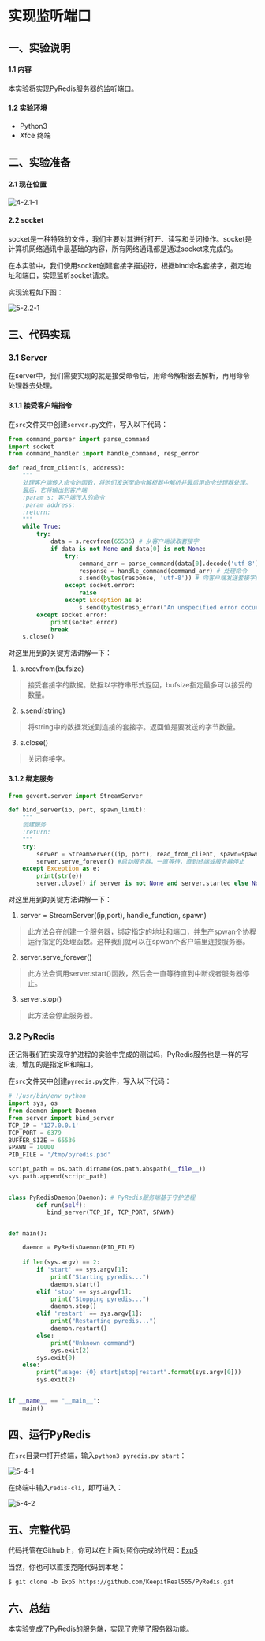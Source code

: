 # 实现监听端口

## 一、实验说明

#### 1.1 内容

本实验将实现PyRedis服务器的监听端口。

#### 1.2 实验环境

- Python3
- Xfce 终端

## 二、实验准备

#### 2.1 现在位置

![4-2.1-1](https://doc.shiyanlou.com/document-uid731737labid7232timestamp1532688283030.png/wm)

#### 2.2 socket

socket是一种特殊的文件，我们主要对其进行打开、读写和关闭操作。socket是计算机网络通讯中最基础的内容，所有网络通讯都是通过socket来完成的。

在本实验中，我们使用socket创建套接字描述符，根据bind命名套接字，指定地址和端口，实现监听socket请求。

实现流程如下图：

![5-2.2-1](https://doc.shiyanlou.com/document-uid731737labid7232timestamp1532688283286.png/wm)


## 三、代码实现

### 3.1 Server

在server中，我们需要实现的就是接受命令后，用命令解析器去解析，再用命令处理器去处理。

#### 3.1.1 接受客户端指令

在`src`文件夹中创建`server.py`文件，写入以下代码：

```python
from command_parser import parse_command
import socket
from command_handler import handle_command, resp_error

def read_from_client(s, address):
    """
    处理客户端传入命令的函数，将他们发送至命令解析器中解析并最后用命令处理器处理。
    最后，它将输出到客户端
    :param s: 客户端传入的命令
    :param address:
    :return:
    """
    while True:
        try:
            data = s.recvfrom(65536) # 从客户端读取套接字
            if data is not None and data[0] is not None:
                try:
                    command_arr = parse_command(data[0].decode('utf-8'), 0) # 解析命令
                    response = handle_command(command_arr) # 处理命令
                    s.send(bytes(response, 'utf-8')) # 向客户端发送套接字回复
                except socket.error:
                    raise
                except Exception as e:
                    s.send(bytes(resp_error("An unspecified error occurred. {0}".format(str(e))), 'utf-8'))
        except socket.error:
            print(socket.error)
            break
    s.close()
```

对这里用到的关键方法讲解一下：

1. s.recvfrom(bufsize)
>接受套接字的数据。数据以字符串形式返回，bufsize指定最多可以接受的数量。

2. s.send(string)
>将string中的数据发送到连接的套接字。返回值是要发送的字节数量。

3. s.close()
>关闭套接字。

#### 3.1.2 绑定服务


```python
from gevent.server import StreamServer

def bind_server(ip, port, spawn_limit):
    """
	创建服务
    :return:
    """
    try:
        server = StreamServer((ip, port), read_from_client, spawn=spawn_limit)  # 创建新的服务器
        server.serve_forever() #启动服务器，一直等待，直到终端或服务器停止
    except Exception as e:
        print(str(e))
        server.close() if server is not None and server.started else None

```

对这里用到的关键方法讲解一下：

1. server = StreamServer((ip,port), handle_function, spawn)
>此方法会在创建一个服务器，绑定指定的地址和端口，并生产spwan个协程运行指定的处理函数。这样我们就可以在spwan个客户端里连接服务器。

2. server.serve_forever()
>此方法会调用server.start()函数，然后会一直等待直到中断或者服务器停止。

3. server.stop()
>此方法会停止服务器。
 

### 3.2 PyRedis

还记得我们在实现守护进程的实验中完成的测试吗，PyRedis服务也是一样的写法，增加的是指定IP和端口。

在`src`文件夹中创建`pyredis.py`文件，写入以下代码：

```python
# !/usr/bin/env python
import sys, os
from daemon import Daemon
from server import bind_server
TCP_IP = '127.0.0.1'
TCP_PORT = 6379
BUFFER_SIZE = 65536
SPAWN = 10000
PID_FILE = '/tmp/pyredis.pid'

script_path = os.path.dirname(os.path.abspath(__file__))
sys.path.append(script_path)


class PyRedisDaemon(Daemon): # PyRedis服务端基于守护进程
        def run(self):
           bind_server(TCP_IP, TCP_PORT, SPAWN)


def main():

    daemon = PyRedisDaemon(PID_FILE)
    
    if len(sys.argv) == 2:
        if 'start' == sys.argv[1]:
            print("Starting pyredis...")
            daemon.start()
        elif 'stop' == sys.argv[1]:
            print("Stopping pyredis...")
            daemon.stop()
        elif 'restart' == sys.argv[1]:
            print("Restarting pyredis...")
            daemon.restart()
        else:
            print("Unknown command")
            sys.exit(2)
        sys.exit(0)
    else:
        print("usage: {0} start|stop|restart".format(sys.argv[0]))
        sys.exit(2)


if __name__ == "__main__":
    main()

```


## 四、运行PyRedis

在`src`目录中打开终端，输入`python3 pyredis.py start`：


![5-4-1](https://doc.shiyanlou.com/document-uid731737labid7232timestamp1532688283459.png/wm)


在终端中输入`redis-cli`，即可进入：


![5-4-2](https://doc.shiyanlou.com/document-uid731737labid7232timestamp1532688283653.png/wm)



## 五、完整代码

代码托管在Github上，你可以在上面对照你完成的代码：[Exp5](https://github.com/KeepitReal555/PyRedis/tree/Exp5)

当然，你也可以直接克隆代码到本地：

```
$ git clone -b Exp5 https://github.com/KeepitReal555/PyRedis.git
```

## 六、总结

本实验完成了PyRedis的服务端，实现了完整了服务器功能。

